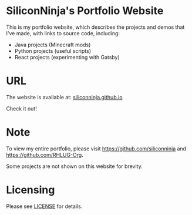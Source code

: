 # SiliconNinja's Portfolio Website
This is my portfolio website, which describes the projects and demos that I've made, with links to source code, including:

* Java projects (Minecraft mods)
* Python projects (useful scripts)
* React projects (experimenting with Gatsby)

# URL
The website is available at: [siliconninja.github.io](https://siliconninja.github.io)

Check it out!

# Note
To view my entire portfolio, please visit https://github.com/siliconninja and https://github.com/RHLUG-Org.

Some projects are not shown on this website for brevity.

# Licensing

Please see [LICENSE](https://raw.githubusercontent.com/siliconninja/siliconninja.github.io/main/LICENSE) for details.
